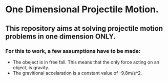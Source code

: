 # One Dimensional Projectile Motion.

## This repository aims at solving projectile motion problems in one dimension ONLY.

### For this to work, a few assumptions have to be made:
- The obeject is in free fall. This means that the only force acting on an object, is gravity.
- The gravitional accelaration is a constant value of -9.8m/s^2.
